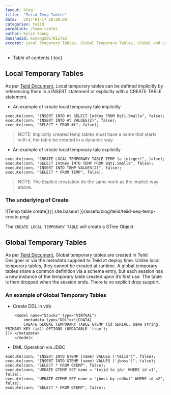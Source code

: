 ```yaml
---
layout: blog
title:  "Teiid Temp Tables"
date:   2017-01-17 20:00:00
categories: teiid
permalink: /temp-tables
author: Kylin Soong
duoshuoid: ksoong2017011702
excerpt: Local Temporary Tables, Global Temporary Tables, Global and Local Temporary Table Features, Foreign Temporary Tables
---
```


* Table of contents
{:toc}

## Local Temporary Tables

As per [Teiid Document](https://teiid.gitbooks.io/documents/content/reference/Temp_Tables.html#_local_temporary_tables), Local temporary tables can be defined implicitly by referencing them in a INSERT statement or explicitly with a CREATE TABLE statement.

* An example of create local temporary tale implicitly

~~~
execute(conn, "INSERT INTO #t SELECT IntKey FROM Bqt1.Smalla", false);
execute(conn, "INSERT INTO #t VALUES(2)", false);
execute(conn, "SELECT * FROM #t", false);
~~~

> NOTE: Implicitly created temp tables must have a name that starts with `#`, the table be created in a dynamic way.

* An example of create local temporary tale explicitly

~~~
execute(conn, "CREATE LOCAL TEMPORARY TABLE TEMP (a integer)", false);
execute(conn, "SELECT IntKey INTO TEMP FROM Bqt1.Smalla", false);
execute(conn, "INSERT INTO TEMP VALUES(2)", false);
execute(conn, "SELECT * FROM TEMP", false);
~~~

> NOTE: The Explicit creatation do the same work as the implicit way above.

### The underlying of Create

![Temp table create]({{ site.baseurl }}/assets/blog/teiid/teiid-seq-temp-create.png)

The `CREATE LOCAL TEMPORARY TABLE` will create a STree Object.



## Global Temporary Tables

As per [Teiid Document](https://teiid.gitbooks.io/documents/content/reference/Temp_Tables.html#_global_temporary_tables), Global temporary tables are created in Teiid Designer or via the metadata supplied to Teiid at deploy time. Unlike local temporary tables, they cannot be created at runtime. A global temporary tables share a common definition via a schema entry, but each session has a new instance of the temporary table created upon it’s first use. The table is then dropped when the session ends. There is no explicit drop support.

### An example of Global Temporary Tables

* Create DDL in vdb

~~~
    <model name="Stocks" type="VIRTUAL">
        <metadata type="DDL"><![CDATA[
        CREATE GLOBAL TEMPORARY TABLE GTEMP (id SERIAL, name string, PRIMARY KEY (id)) OPTIONS (UPDATABLE 'true');
]]> </metadata>
    </model>
~~~

* DML Operation via JDBC

~~~
execute(conn, "INSERT INTO GTEMP (name) VALUES ('teiid')", false);
execute(conn, "INSERT INTO GTEMP (name) VALUES ('jboss')", false);
execute(conn, "SELECT * FROM GTEMP", false);
execute(conn, "UPDATE GTEMP SET name = 'teiid to jdv' WHERE id =1", false);
execute(conn, "UPDATE GTEMP SET name = 'jboss by redhat' WHERE id =2", false);
execute(conn, "SELECT * FROM GTEMP", false);
~~~

